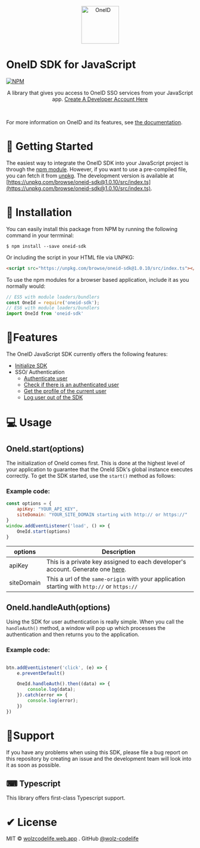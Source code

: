 <p style="text-align: center;">
    <a href="https://oneidtech.com">
    <img width="101" height="101" src="https://i.postimg.cc/XYwGw2WQ/One-ID-logo-Icon-PNG.png" alt="OneID" loading="lazy" /></a>
</p>

# OneID SDK for JavaScript

[![NPM](https://img.shields.io/npm/v/oneid-sdk.svg)](https://www.npmjs.com/package/oneid-sdk)

<p style="text-align: center;">
    A library that gives you access to OneID SSO services from your JavaScript app. <a href="https://console.oneidtech.com">Create A Developer Account Here</a>
</p>

<br>

For more information on OneID and its features, see [the documentation](https://developer.oneidtech.com).

# 🚀 Getting Started

The easiest way to integrate the OneID SDK into your JavaScript project is through the [npm module](https://npmjs.org/oneid-sdk).
However, if you want to use a pre-compiled file, you can fetch it from [unpkg](https://unpkg.com). The development version is available at [https://unpkg.com/browse/oneid-sdk@1.0.10/src/index.ts](https://unpkg.com/browse/oneid-sdk@1.0.10/src/index.ts).

# 📲 Installation
You can easily install this package from NPM by running the following command in your terrminal:
```console
$ npm install --save oneid-sdk
```

Or including the script in your HTML file via UNPKG:
```HTML
<script src="https://unpkg.com/browse/oneid-sdk@1.0.10/src/index.ts"></script>
```

To use the npm modules for a browser based application, include it as you normally would:

```js
// ES5 with module loaders/bundlers 
const OneId = require('oneid-sdk');
// ES6 with module loaders/bundlers
import OneId from 'oneid-sdk'
```
# 🎁Features
The OneID JavaScript SDK currently offers the following features:
- [Initialize SDK](#oneidstartoptions)
- SSO/ Authentication
    - [Authenticate user](#oneidhandleauthoptions)
    - [Check if there is an authenticated user](#oneidisauthenticated)
    - [Get the profile of the current user](#oneidcurrentuser)
    - [Log user out of the SDK](#oneidlogout)

# 💻 Usage
## OneId.start(options)
The initialization of OneId comes first. This is done at the highest level of your application to guarantee that the OneId SDk's global instance executes correctly.
To get the SDK started, use the `start()` method as follows:

### Example code:

```javascript
const options = {
    apiKey: "YOUR_API_KEY",
    siteDomain: "YOUR_SITE_DOMAIN starting with http:// or https://"
}
window.addEventListener('load', () => {
    OneId.start(options)
}
```

| options | Description |
| ------- | ----------- |
| apiKey  | This is a private key assigned to each developer's account. Generate one [here](https://business.oneidtech.com/developer/create-business-account).|
| siteDomain | This a url of the `same-origin` with your application starting with `http://` or `https://`| 

## OneId.handleAuth(options)
Using the SDK for user authentication is really simple. When you call the `handleAuth()` method, a window will pop up which processes the authentication and then returns you to the application.
<!-- The user's profile and token are stored using `localstorage`. -->

### Example code:

```javascript

btn.addEventListener('click', (e) => {
    e.preventDefault()

    OneId.handleAuth().then((data) => {
        console.log(data);
    }).catch(error => {
        console.log(error);
    })
})
```

<!-- | options | Description |
| ------- | ----------- |
| type  | OneId allows 2 types of authentication for now: `login` and `signup` |
| scope | OneId provides user data in 3 scopes: `profile`, `basic` and `advance`  |

## OneId.isAuthenticated()
`isAuthenticated` returns a `Boolean(true || false)` value of whether a user is authenticated or not.

### Example code:

```javascript
window.addEventListener('load', () => {
    if(!OneId.isAuthenticated()) {
        window.location.assign("/login")
    }
})
```

## OneId.currentUser()
To get the user data of the currently authenticated user, call the `currentUser()` method. This method returns a object containing the `user` object and `token`.

### Example code:

```javascript
window.addEventListener('load', () => {
    console.log(OneId.currentUser());
})
```

| options | Data type | Description |
| ------- | --------- | ----------- |
| user  | `Object` | The user object contains the `_id`, `email`, `oneId`(User's OneID ID), `profile`(User's OneID profile object), `username`  |
| token | `String` | The authenticated string assign to each user for signing requests made to the OneID API |

## OneId.Logout()
You can use the `Logout()` method to unregister a user from the OneID instance on your application while the OneID SDK is still running and initialized but the user is disconnect from the OneID API.

### Example code:

```javascript
logoutBtn.addEventListener('click', (e) => {
    e.preventDefault()

    OneId.Logout()
})
``` -->

# 🤝Support
If you have any problems when using this SDK, please file a bug report on this repository by creating an issue and the development team will look into it as soon as possible.

## ⌨ Typescript
This library offers first-class Typescript support.


# ✔ License
MIT &copy; [wolzcodelife.web.app](wolzcodelife.web.app) . GitHub [@wolz-codelife](https://github.com/wolz-codelife)

